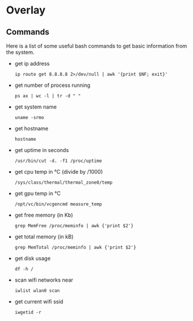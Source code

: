 # Overlay

## Commands

Here is a list of some useful bash commands to get basic information from the system.

- get ip address

    `ip route get 8.8.8.8 2>/dev/null | awk '{print $NF; exit}'`

- get number of process running

    `ps ax | wc -l | tr -d " "`

- get system name

    `uname -srmo`

- get hostname

    `hostname`

- get uptime in seconds

    `/usr/bin/cut -d. -f1 /proc/uptime`

- get cpu temp in °C (divide by /1000)

    `/sys/class/thermal/thermal_zone0/temp`

- get gpu temp in °C

    `/opt/vc/bin/vcgencmd measure_temp`

- get free memory (in Kb)

    `grep MemFree /proc/meminfo | awk {'print $2'}`

- get total memory (in kB)

    `grep MemTotal /proc/meminfo | awk {'print $2'}`

- get disk usage

    `df -h /`

- scan wifi networks near

    `iwlist wlan0 scan`

- get current wifi ssid

    `iwgetid -r`